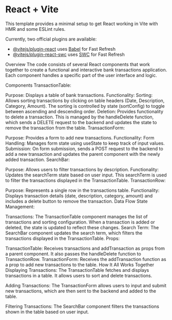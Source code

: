 # React + Vite

This template provides a minimal setup to get React working in Vite with HMR and some ESLint rules.

Currently, two official plugins are available:

- [@vitejs/plugin-react](https://github.com/vitejs/vite-plugin-react/blob/main/packages/plugin-react/README.md) uses [Babel](https://babeljs.io/) for Fast Refresh
- [@vitejs/plugin-react-swc](https://github.com/vitejs/vite-plugin-react-swc) uses [SWC](https://swc.rs/) for Fast Refresh










Overview
The code consists of several React components that work together to create a functional and interactive bank transactions application. Each component handles a specific part of the user interface and logic.

Components
TransactionTable:

Purpose: Displays a table of bank transactions.
Functionality:
Sorting: Allows sorting transactions by clicking on table headers (Date, Description, Category, Amount). The sorting is controlled by state (sortConfig) to toggle between ascending and descending order.
Deletion: Provides functionality to delete a transaction. This is managed by the handleDelete function, which sends a DELETE request to the backend and updates the state to remove the transaction from the table.
TransactionForm:

Purpose: Provides a form to add new transactions.
Functionality:
Form Handling: Manages form state using useState to keep track of input values.
Submission: On form submission, sends a POST request to the backend to add a new transaction and updates the parent component with the newly added transaction.
SearchBar:

Purpose: Allows users to filter transactions by description.
Functionality: Updates the searchTerm state based on user input. This searchTerm is used to filter the transactions displayed in the TransactionTable.
TransactionRow:

Purpose: Represents a single row in the transactions table.
Functionality: Displays transaction details (date, description, category, amount) and includes a delete button to remove the transaction.
Data Flow
State Management:

Transactions: The TransactionTable component manages the list of transactions and sorting configuration. When a transaction is added or deleted, the state is updated to reflect these changes.
Search Term: The SearchBar component updates the search term, which filters the transactions displayed in the TransactionTable.
Props:

TransactionTable: Receives transactions and addTransaction as props from a parent component. It also passes the handleDelete function to TransactionRow.
TransactionForm: Receives the addTransaction function as a prop to add new transactions to the table.
How It All Works Together
Displaying Transactions: The TransactionTable fetches and displays transactions in a table. It allows users to sort and delete transactions.

Adding Transactions: The TransactionForm allows users to input and submit new transactions, which are then sent to the backend and added to the table.

Filtering Transactions: The SearchBar component filters the transactions shown in the table based on user input.